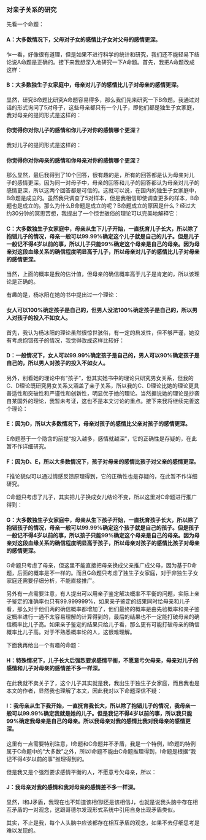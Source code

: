 ﻿### 对亲子关系的研究

先看一个命题：

#### A：大多数情况下，父母对子女的感情比子女对父母的感情更深。

乍一看，好像很有道理，但是如果不进行科学的统计和研究，我们还不能轻易下结论说A命题是正确的。接下来我想深入地研究一下A命题。首先，我把A命题改成这样：

#### B：大多数独生子女家庭中，母亲对儿子的感情比儿子对母亲的感情更深。

显然，研究B命题比研究A命题容易得多，那么我们先来研究一下B命题。我通过对话的形式询问了5对母子，这些母亲都只有一个儿子，即他们都是独生子女家庭，我对母亲的提问形式是这样的：

#### 你觉得你对你儿子的感情和你儿子对你的感情哪个更深？

我对儿子的提问形式是这样的：

#### 你觉得你对你母亲的感情和你母亲对你的感情哪个更深？

那么显然，最后我得到了10个回答，很有趣的是，所有的回答都是认为母亲对儿子的感情更深。因为同一对母子中，母亲的回答和儿子的回答都认为母亲对儿子的感情更深，所以这两个回答都是可信的。这就可以说，在国内的独生子女家庭中，B命题是成立的。虽然我只调查了5对样本，但是我相信即使调查更多的样本，B命题也是成立的。那么为什么B命题是成立的呢？B命题成立的原因是什么？经过大约30分钟的冥思苦想，我提出了一个惊世骇俗的理论可以完美地解释它：

#### C：大多数独生子女家庭中，母亲从生下儿子开始，一直抚育儿子长大，所以除了抱错儿子的情况，母亲一般可以99.99%确定这个儿子就是自己的儿子。但是儿子一般记不得4岁以前的事，所以儿子只能99%确定这个母亲是自己的母亲。因为母亲对这段血缘关系的确信程度明显高于儿子，所以母亲对儿子的感情比儿子对母亲的感情更深。

当然，上面的概率是我的估计值，但母亲的确信概率高于儿子是肯定的，所以该理论是正确的。

有趣的是，杨冰阳在她的书中提出过一个理论：

#### 女人可以100%确定孩子是自己的，但男人没法100%确定孩子是自己的，所以男人对孩子的投入不如女人。

首先，我认为杨冰阳的理论虽然很惊世骇俗，有一定的启发性，但不够严谨，她没有考虑抱错孩子的情况，我觉得改成这样比较好：

#### D：一般情况下，女人可以99.99%确定孩子是自己的，男人可以90%确定孩子是自己的，所以男人对孩子的投入不如女人。

另外，别看她的理论中有“孩子”，但其实她书中的理论只研究男女关系，但我的C、D理论既研究男女关系又涵盖了亲子关系，所以我的C、D理论比她的理论更具普适性和突破性和严谨性和创新性，明显优于她的理论。当然据说她的理论是抄袭自某国外的理论，我暂未考证，这也不是本文讨论的重点。接下来我将继续完善这个理论：

#### E：因为D，所以大多数情况下，母亲对孩子的感情比父亲对孩子的感情更深。

E命题基于一个隐含的前提“投入越多，感情就越深”，它的正确性是存疑的，在此暂不作详细研究。

#### F：因为D、E，所以大多数情况下，孩子对母亲的感情比孩子对父亲的感情更深。

F推论貌似可以通过情感反馈原理得到，它的正确性也是存疑的，在此暂不作详细研究。

C命题只考虑了儿子，其实把儿子换成女儿结论不变，所以这里对C命题进行推广得到：

#### G：大多数独生子女家庭中，母亲从生下孩子开始，一直抚育孩子长大，所以除了抱错孩子的情况，母亲一般可以99.99%确定这个孩子就是自己的孩子。但是孩子一般记不得4岁以前的事，所以孩子只能99%确定这个母亲是自己的母亲。因为母亲对这段血缘关系的确信程度明显高于孩子，所以母亲对孩子的感情比孩子对母亲的感情更深。

G命题只考虑了母亲，但这里不能直接把母亲换成父亲推广成父母，因为基于D命题，后面的概率是不一样的。而且G命题只考虑了独生子女家庭，对于非独生子女家庭还需要仔细分析，不能直接推广。

另外有一点需要注意，有人提出可以用亲子鉴定解决概率不平衡的问题，实际上亲子鉴定的准确率也只有99.999999%，如果亲子鉴定的结果同时给母亲和儿子看，那么对于他们两的确信概率都增加了，他们最终的概率是由先验概率和亲子鉴定概率进行一通不太容易理解的计算得到的，最后的结果也不一定能打破母亲的确信概率比儿子高。如果亲子鉴定的结果只给儿子看，那么更有可能打破母亲的确信概率比儿子高。对于不熟悉概率论的人，这很难理解。

下面我再给出一个有趣的命题：

#### H：特殊情况下，儿子长大后强烈要求感情平衡，不愿意亏欠母亲，母亲对儿子的感情和儿子对母亲的感情差不多一样深。

在此我就不卖关子了，这个儿子其实就是我，我出生于独生子女家庭，而且我也是本文的作者，显然我也理解了本文，因此我对以下命题深信不疑：

#### I：我母亲从生下我开始，一直抚育我长大，所以除了抱错儿子的情况，我母亲一般可以99.99%确定我就是她的儿子。但是我记不得4岁以前的事，所以我只能99%确定我母亲是自己的母亲。所以我母亲对我的感情比我对我母亲的感情更深。

这里有一点需要特别注意，I命题和C命题并不矛盾，我是一个特例，I命题的特例属于C命题中的“大多数”之外，所以I命题不能由C命题推理得到，I命题是根据“我记不得4岁以前的事”推理得到的。

但是我又是个强烈要求感情平衡的人，不愿意亏欠母亲，所以：

#### J：我母亲对我的感情和我对母亲的感情差不多一样深。

显然，I和J矛盾，我现在也不知道该相信I还是该相信J，也就是说我头脑中存在相互矛盾的一对观念，这跟哥德尔发现形式系统中引用自身出现矛盾类似。

其实，不止是我，每个人头脑中应该都存在相互矛盾的观念，如果不去仔细思考是难以发现的。

